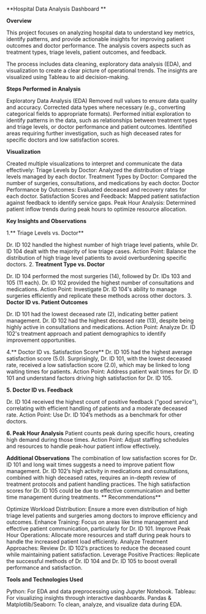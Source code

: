 **Hospital Data Analysis Dashboard **

**Overview**

This project focuses on analyzing hospital data to understand key metrics, identify patterns, and provide actionable insights for improving patient outcomes and doctor performance. The analysis covers aspects such as treatment types, triage levels, patient outcomes, and feedback.

The process includes data cleaning, exploratory data analysis (EDA), and visualization to create a clear picture of operational trends. The insights are visualized using Tableau to aid decision-making.

**Steps Performed in Analysis**

 Exploratory Data Analysis (EDA)
Removed null values to ensure data quality and accuracy.
Corrected data types where necessary (e.g., converting categorical fields to appropriate formats).
Performed initial exploration to identify patterns in the data, such as relationships between treatment types and triage levels, or doctor performance and patient outcomes.
Identified areas requiring further investigation, such as high deceased rates for specific doctors and low satisfaction scores.

**Visualization**

Created multiple visualizations to interpret and communicate the data effectively:
Triage Levels by Doctor: Analyzed the distribution of triage levels managed by each doctor.
Treatment Types by Doctor: Compared the number of surgeries, consultations, and medications by each doctor.
Doctor Performance by Outcomes: Evaluated deceased and recovery rates for each doctor.
Satisfaction Scores and Feedback: Mapped patient satisfaction against feedback to identify service gaps.
Peak Hour Analysis: Determined patient inflow trends during peak hours to optimize resource allocation.

**Key Insights and Observations**

1.** Triage Levels vs. Doctor**

Dr. ID 102 handled the highest number of high triage level patients, while Dr. ID 104 dealt with the majority of low triage cases.
Action Point: Balance the distribution of high triage level patients to avoid overburdening specific doctors.
2. **Treatment Type vs. Doctor**

Dr. ID 104 performed the most surgeries (14), followed by Dr. IDs 103 and 105 (11 each).
Dr. ID 102 provided the highest number of consultations and medications.
Action Point: Investigate Dr. ID 104's ability to manage surgeries efficiently and replicate these methods across other doctors.
3. **Doctor ID vs. Patient Outcomes**

Dr. ID 101 had the lowest deceased rate (2), indicating better patient management.
Dr. ID 102 had the highest deceased rate (13), despite being highly active in consultations and medications.
Action Point: Analyze Dr. ID 102's treatment approach and patient demographics to identify improvement opportunities.

4.** Doctor ID vs. Satisfaction Score**
Dr. ID 105 had the highest average satisfaction score (5.0).
Surprisingly, Dr. ID 101, with the lowest deceased rate, received a low satisfaction score (2.0), which may be linked to long waiting times for patients.
Action Point: Address patient wait times for Dr. ID 101 and understand factors driving high satisfaction for Dr. ID 105.

**5. Doctor ID vs. Feedback**

Dr. ID 104 received the highest count of positive feedback ("good service"), correlating with efficient handling of patients and a moderate deceased rate.
Action Point: Use Dr. ID 104’s methods as a benchmark for other doctors.

**6. Peak Hour Analysis**
Patient counts peak during specific hours, creating high demand during those times.
Action Point: Adjust staffing schedules and resources to handle peak-hour patient inflow effectively.

**Additional Observations**
The combination of low satisfaction scores for Dr. ID 101 and long wait times suggests a need to improve patient flow management.
Dr. ID 102’s high activity in medications and consultations, combined with high deceased rates, requires an in-depth review of treatment protocols and patient handling practices.
The high satisfaction scores for Dr. ID 105 could be due to effective communication and better time management during treatments.
**
Recommendations**

Optimize Workload Distribution: Ensure a more even distribution of high triage level patients and surgeries among doctors to improve efficiency and outcomes.
Enhance Training: Focus on areas like time management and effective patient communication, particularly for Dr. ID 101.
Improve Peak Hour Operations: Allocate more resources and staff during peak hours to handle the increased patient load efficiently.
Analyze Treatment Approaches: Review Dr. ID 102’s practices to reduce the deceased count while maintaining patient satisfaction.
Leverage Positive Practices: Replicate the successful methods of Dr. ID 104 and Dr. ID 105 to boost overall performance and satisfaction.

**Tools and Technologies Used**

Python: For EDA and data preprocessing using Jupyter Notebook.
Tableau: For visualizing insights through interactive dashboards.
Pandas & Matplotlib/Seaborn: To clean, analyze, and visualize data during EDA.
